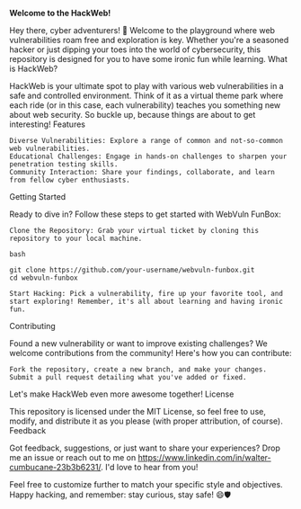 **Welcome to the HackWeb!**

Hey there, cyber adventurers! 👋 Welcome to the playground where web vulnerabilities roam free and exploration is key. Whether you're a seasoned hacker or just dipping your toes into the world of cybersecurity, this repository is designed for you to have some ironic fun while learning.
What is HackWeb?

HackWeb is your ultimate spot to play with various web vulnerabilities in a safe and controlled environment. Think of it as a virtual theme park where each ride (or in this case, each vulnerability) teaches you something new about web security. So buckle up, because things are about to get interesting!
Features

    Diverse Vulnerabilities: Explore a range of common and not-so-common web vulnerabilities.
    Educational Challenges: Engage in hands-on challenges to sharpen your penetration testing skills.
    Community Interaction: Share your findings, collaborate, and learn from fellow cyber enthusiasts.

Getting Started

Ready to dive in? Follow these steps to get started with WebVuln FunBox:

    Clone the Repository: Grab your virtual ticket by cloning this repository to your local machine.

    bash

    git clone https://github.com/your-username/webvuln-funbox.git
    cd webvuln-funbox

    Start Hacking: Pick a vulnerability, fire up your favorite tool, and start exploring! Remember, it's all about learning and having ironic fun.

Contributing

Found a new vulnerability or want to improve existing challenges? We welcome contributions from the community! Here's how you can contribute:

    Fork the repository, create a new branch, and make your changes.
    Submit a pull request detailing what you've added or fixed.

Let's make HackWeb even more awesome together!
License

This repository is licensed under the MIT License, so feel free to use, modify, and distribute it as you please (with proper attribution, of course).
Feedback

Got feedback, suggestions, or just want to share your experiences? Drop me an issue or reach out to me on https://www.linkedin.com/in/walter-cumbucane-23b3b6231/. I'd love to hear from you!

Feel free to customize further to match your specific style and objectives. Happy hacking, and remember: stay curious, stay safe! 😄🛡️
